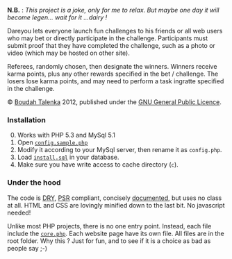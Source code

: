 **N.B.** : _This project is a joke, only for me to relax. But maybe one day it
will become legen... *wait for it* ...dairy !_

Dareyou lets everyone launch fun challenges to his friends or all web users who
may bet or directly participate in the challenge. Participants must submit proof
that they have completed the challenge, such as a photo or video (which may be
hosted on other site).

Referees, randomly chosen, then designate the winners. Winners receive karma
points, plus any other rewards specified in the bet / challenge. The losers
lose karma points, and may need to perform a task ingratte specified in the
challenge.

© [Boudah Talenka](http://boudah.pl) 2012, published under the
[GNU General Public Licence](http://www.gnu.org/licenses/gpl.html).

### Installation

0. Works with PHP 5.3 and MySql 5.1
1. Open [`config.sample.php`](https://github.com/Talenka/dareyou/blob/master/config.sample.php)
2. Modify it according to your MySql server, then rename it as `config.php`.
3. Load [`install.sql`](https://github.com/Talenka/dareyou/blob/master/install.sql) in your database.
4. Make sure you have write access to cache directory (`c`).

### Under the hood

The code is [DRY](https://en.wikipedia.org/wiki/Don%27t_repeat_yourself),
[PSR](https://github.com/php-fig/fig-standards/) compliant,
concisely [documented](http://dareyou.be/doc/), but uses no class at all.
HTML and CSS are lovingly minified down to the last bit. No javascript needed!

Unlike most PHP projects, there is no one entry point. Instead, each file 
include the [`core.php`](https://github.com/Talenka/dareyou/blob/master/core.php). 
Each website page have its own file. All files are in the root folder. Why 
this ? Just for fun, and to see if it is a choice as bad as people say ;-)